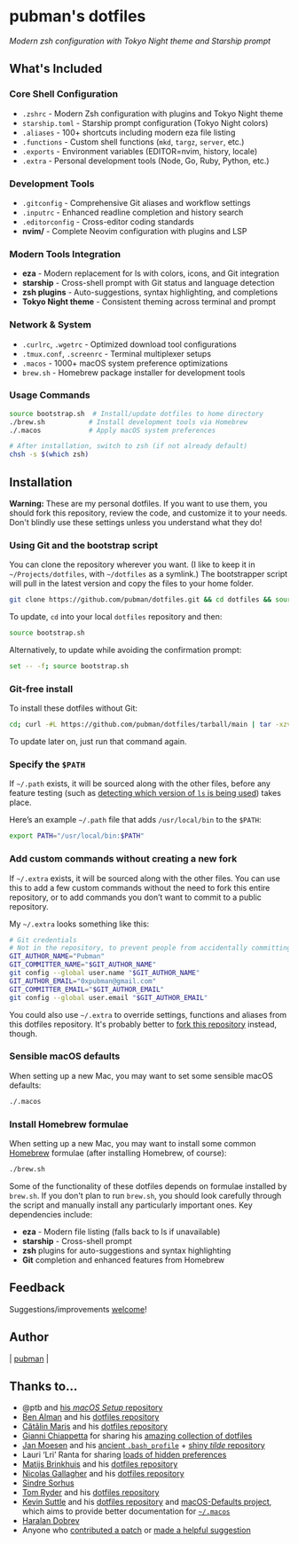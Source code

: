 # pubman's dotfiles

*Modern zsh configuration with Tokyo Night theme and Starship prompt*

## What's Included

### Core Shell Configuration
- `.zshrc` - Modern Zsh configuration with plugins and Tokyo Night theme
- `starship.toml` - Starship prompt configuration (Tokyo Night colors)
- `.aliases` - 100+ shortcuts including modern eza file listing
- `.functions` - Custom shell functions (`mkd`, `targz`, `server`, etc.)
- `.exports` - Environment variables (EDITOR=nvim, history, locale)
- `.extra` - Personal development tools (Node, Go, Ruby, Python, etc.)

### Development Tools
- `.gitconfig` - Comprehensive Git aliases and workflow settings
- `.inputrc` - Enhanced readline completion and history search
- `.editorconfig` - Cross-editor coding standards
- **nvim/** - Complete Neovim configuration with plugins and LSP

### Modern Tools Integration
- **eza** - Modern replacement for ls with colors, icons, and Git integration
- **starship** - Cross-shell prompt with Git status and language detection
- **zsh plugins** - Auto-suggestions, syntax highlighting, and completions
- **Tokyo Night theme** - Consistent theming across terminal and prompt

### Network & System
- `.curlrc`, `.wgetrc` - Optimized download tool configurations
- `.tmux.conf`, `.screenrc` - Terminal multiplexer setups
- `.macos` - 1000+ macOS system preference optimizations
- `brew.sh` - Homebrew package installer for development tools

### Usage Commands
```bash
source bootstrap.sh  # Install/update dotfiles to home directory
./brew.sh           # Install development tools via Homebrew
./.macos            # Apply macOS system preferences

# After installation, switch to zsh (if not already default)
chsh -s $(which zsh)
```

## Installation

**Warning:** These are my personal dotfiles. If you want to use them, you should fork this repository, review the code, and customize it to your needs. Don't blindly use these settings unless you understand what they do!

### Using Git and the bootstrap script

You can clone the repository wherever you want. (I like to keep it in `~/Projects/dotfiles`, with `~/dotfiles` as a symlink.) The bootstrapper script will pull in the latest version and copy the files to your home folder.

```bash
git clone https://github.com/pubman/dotfiles.git && cd dotfiles && source bootstrap.sh
```

To update, `cd` into your local `dotfiles` repository and then:

```bash
source bootstrap.sh
```

Alternatively, to update while avoiding the confirmation prompt:

```bash
set -- -f; source bootstrap.sh
```

### Git-free install

To install these dotfiles without Git:

```bash
cd; curl -#L https://github.com/pubman/dotfiles/tarball/main | tar -xzv --strip-components 1 --exclude={README.md,bootstrap.sh,.osx,LICENSE-MIT.txt}
```

To update later on, just run that command again.

### Specify the `$PATH`

If `~/.path` exists, it will be sourced along with the other files, before any feature testing (such as [detecting which version of `ls` is being used](https://github.com/pubman/dotfiles/blob/main/.aliases#L21-L26)) takes place.

Here’s an example `~/.path` file that adds `/usr/local/bin` to the `$PATH`:

```bash
export PATH="/usr/local/bin:$PATH"
```

### Add custom commands without creating a new fork

If `~/.extra` exists, it will be sourced along with the other files. You can use this to add a few custom commands without the need to fork this entire repository, or to add commands you don’t want to commit to a public repository.

My `~/.extra` looks something like this:

```bash
# Git credentials
# Not in the repository, to prevent people from accidentally committing under my name
GIT_AUTHOR_NAME="Pubman"
GIT_COMMITTER_NAME="$GIT_AUTHOR_NAME"
git config --global user.name "$GIT_AUTHOR_NAME"
GIT_AUTHOR_EMAIL="0xpubman@gmail.com"
GIT_COMMITTER_EMAIL="$GIT_AUTHOR_EMAIL"
git config --global user.email "$GIT_AUTHOR_EMAIL"
```

You could also use `~/.extra` to override settings, functions and aliases from this dotfiles repository. It's probably better to [fork this repository](https://github.com/pubman/dotfiles/fork) instead, though.

### Sensible macOS defaults

When setting up a new Mac, you may want to set some sensible macOS defaults:

```bash
./.macos
```

### Install Homebrew formulae

When setting up a new Mac, you may want to install some common [Homebrew](https://brew.sh/) formulae (after installing Homebrew, of course):

```bash
./brew.sh
```

Some of the functionality of these dotfiles depends on formulae installed by `brew.sh`. If you don't plan to run `brew.sh`, you should look carefully through the script and manually install any particularly important ones. Key dependencies include:

- **eza** - Modern file listing (falls back to ls if unavailable)
- **starship** - Cross-shell prompt
- **zsh** plugins for auto-suggestions and syntax highlighting
- **Git** completion and enhanced features from Homebrew

## Feedback

Suggestions/improvements
[welcome](https://github.com/pubman/dotfiles/issues)!

## Author

| [pubman](https://github.com/pubman) |

## Thanks to…

* @ptb and [his _macOS Setup_ repository](https://github.com/ptb/mac-setup)
* [Ben Alman](http://benalman.com/) and his [dotfiles repository](https://github.com/cowboy/dotfiles)
* [Cătălin Mariș](https://github.com/alrra) and his [dotfiles repository](https://github.com/alrra/dotfiles)
* [Gianni Chiappetta](https://butt.zone/) for sharing his [amazing collection of dotfiles](https://github.com/gf3/dotfiles)
* [Jan Moesen](http://jan.moesen.nu/) and his [ancient `.bash_profile`](https://gist.github.com/1156154) + [shiny _tilde_ repository](https://github.com/janmoesen/tilde)
* Lauri ‘Lri’ Ranta for sharing [loads of hidden preferences](https://web.archive.org/web/20161104144204/http://osxnotes.net/defaults.html)
* [Matijs Brinkhuis](https://matijs.brinkhu.is/) and his [dotfiles repository](https://github.com/matijs/dotfiles)
* [Nicolas Gallagher](http://nicolasgallagher.com/) and his [dotfiles repository](https://github.com/necolas/dotfiles)
* [Sindre Sorhus](https://sindresorhus.com/)
* [Tom Ryder](https://sanctum.geek.nz/) and his [dotfiles repository](https://sanctum.geek.nz/cgit/dotfiles.git/about)
* [Kevin Suttle](http://kevinsuttle.com/) and his [dotfiles repository](https://github.com/kevinSuttle/dotfiles) and [macOS-Defaults project](https://github.com/kevinSuttle/macOS-Defaults), which aims to provide better documentation for [`~/.macos`](https://mths.be/macos)
* [Haralan Dobrev](https://hkdobrev.com/)
* Anyone who [contributed a patch](https://github.com/pubman/dotfiles/contributors) or [made a helpful suggestion](https://github.com/pubman/dotfiles/issues)
